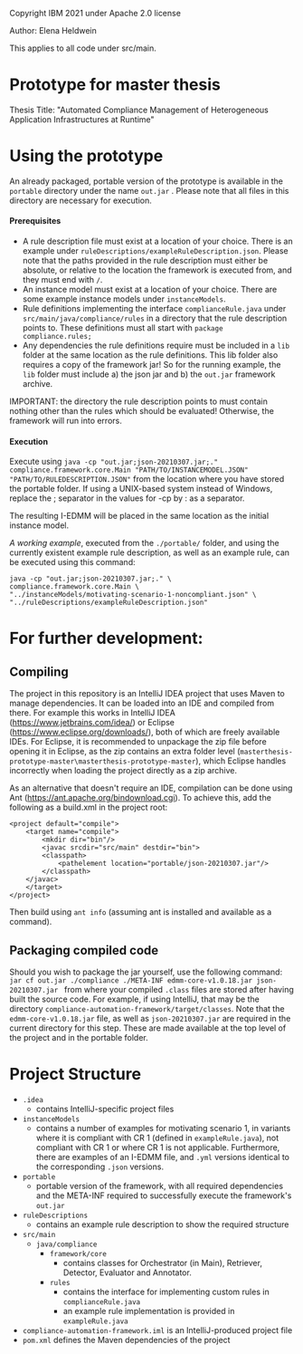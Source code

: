 ﻿Copyright IBM 2021 under Apache 2.0 license

Author: Elena Heldwein

This applies to all code under src/main.

# Prototype for master thesis

Thesis Title:  "Automated Compliance Management of Heterogeneous Application Infrastructures at Runtime"

# Using the prototype

An already packaged, portable version of the prototype is available in the `portable` directory under the name `out.jar`
. Please note that all files in this directory are necessary for execution.

#### Prerequisites

- A rule description file must exist at a location of your choice. There is an example
  under `ruleDescriptions/exampleRuleDescription.json`. Please note that the paths provided in the rule description must
  either be absolute, or relative to the location the framework is executed from, and they must end with `/`.
- An instance model must exist at a location of your choice. There are some example instance models
  under `instanceModels`.
- Rule definitions implementing the interface `complianceRule.java` under `src/main/java/compliance/rules` in a
  directory that the rule description points to. These definitions must all start with `package compliance.rules;`
- Any dependencies the rule definitions require must be included in a `lib` folder at the same location as the rule
  definitions. This lib folder also requires a copy of the framework jar! So for the running example, the `lib` folder
  must include a) the json jar and b) the `out.jar` framework archive.

IMPORTANT: the directory the rule description points to must contain nothing other than the rules which should be
evaluated! Otherwise, the framework will run into errors.

#### Execution

Execute
using `java -cp "out.jar;json-20210307.jar;." compliance.framework.core.Main "PATH/TO/INSTANCEMODEL.JSON" "PATH/TO/RULEDESCRIPTION.JSON"`
from the location where you have stored the portable folder. If using a UNIX-based system instead of Windows, replace
the ; separator in the values for -cp by : as a separator.

The resulting I-EDMM will be placed in the same location as the initial instance model.

*A working example*, executed from the `./portable/` folder, and using the currently existent example rule description, as
well as an example rule, can be executed using this command:

```
java -cp "out.jar;json-20210307.jar;." \
compliance.framework.core.Main \
"../instanceModels/motivating-scenario-1-noncompliant.json" \
"../ruleDescriptions/exampleRuleDescription.json"
```

# For further development:

## Compiling

The project in this repository is an IntelliJ IDEA project that uses Maven to manage dependencies. It can be loaded into
an IDE and compiled from there. For example this works in IntelliJ IDEA (https://www.jetbrains.com/idea/) or
Eclipse (https://www.eclipse.org/downloads/), both of which are freely available IDEs. For Eclipse, it is recommended to
unpackage the zip file before opening it in Eclipse, as the zip contains an extra folder
level (`masterthesis-prototype-master\masterthesis-prototype-master`), which Eclipse handles incorrectly when loading
the project directly as a zip archive.

As an alternative that doesn't require an IDE, compilation can be done using
Ant (https://ant.apache.org/bindownload.cgi). To achieve this, add the following as a build.xml in the project root:

```
<project default="compile">
    <target name="compile">
        <mkdir dir="bin"/>
        <javac srcdir="src/main" destdir="bin">
	    <classpath>
  	        <pathelement location="portable/json-20210307.jar"/>
	    </classpath>
	</javac>
    </target>
</project>
```

Then build using `ant info` (assuming ant is installed and available as a command).

## Packaging compiled code

Should you wish to package the jar yourself, use the following
command: `jar cf out.jar ./compliance ./META-INF edmm-core-v1.0.18.jar json-20210307.jar
` from where your compiled `.class` files are stored after having built the source code. For example, if using IntelliJ,
that may be the directory `compliance-automation-framework/target/classes`. Note that the `edmm-core-v1.0.18.jar` file,
as well as `json-20210307.jar` are required in the current directory for this step. These are made available at the top
level of the project and in the portable folder.

# Project Structure

- `.idea`
    - contains IntelliJ-specific project files
- `instanceModels`
    - contains a number of examples for motivating scenario 1, in variants where it is compliant with CR 1 (defined
      in `exampleRule.java`), not compliant with CR 1 or where CR 1 is not applicable. Furthermore, there are examples
      of an I-EDMM file, and `.yml` versions identical to the corresponding `.json` versions.
- `portable`
    - portable version of the framework, with all required dependencies and the META-INF required to successfully
      execute the framework's `out.jar`
- `ruleDescriptions`
    - contains an example rule description to show the required structure
- `src/main`
    - `java/compliance`
        - `framework/core`
            - contains classes for Orchestrator (in Main), Retriever, Detector, Evaluator and Annotator.
        - `rules`
            - contains the interface for implementing custom rules in `complianceRule.java`
            - an example rule implementation is provided in `exampleRule.java`
- `compliance-automation-framework.iml` is an IntelliJ-produced project file
- `pom.xml` defines the Maven dependencies of the project
